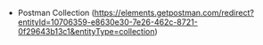 - Postman Collection (https://elements.getpostman.com/redirect?entityId=10706359-e8630e30-7e26-462c-8721-0f29643b13c1&entityType=collection)